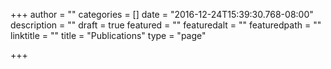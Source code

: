 +++
author = ""
categories = []
date = "2016-12-24T15:39:30.768-08:00"
description = ""
draft = true
featured = ""
featuredalt = ""
featuredpath = ""
linktitle = ""
title = "Publications"
type = "page"

+++
